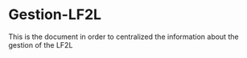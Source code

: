 # Gestion-LF2L
This is the document in order to centralized the information about the gestion of the LF2L
